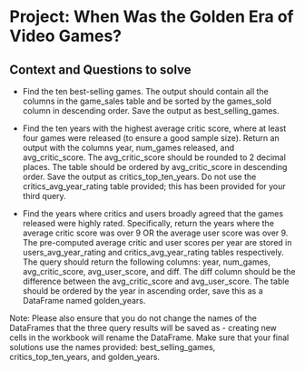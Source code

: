 # Project: When Was the Golden Era of Video Games?
## Context and Questions to solve

- Find the ten best-selling games. The output should contain all the columns in the game_sales table and be sorted by the games_sold column in descending order. Save the output as best_selling_games.

- Find the ten years with the highest average critic score, where at least four games were released (to ensure a good sample size). Return an output with the columns year, num_games released, and avg_critic_score. The avg_critic_score should be rounded to 2 decimal places. The table should be ordered by avg_critic_score in descending order. Save the output as critics_top_ten_years. Do not use the critics_avg_year_rating table provided; this has been provided for your third query.

- Find the years where critics and users broadly agreed that the games released were highly rated. Specifically, return the years where the average critic score was over 9 OR the average user score was over 9. The pre-computed average critic and user scores per year are stored in users_avg_year_rating and critics_avg_year_rating tables respectively. The query should return the following columns: year, num_games, avg_critic_score, avg_user_score, and diff. The diff column should be the difference between the avg_critic_score and avg_user_score. The table should be ordered by the year in ascending order, save this as a DataFrame named golden_years.

Note: Please also ensure that you do not change the names of the DataFrames that the three query results will be saved as - creating new cells in the workbook will rename the DataFrame. Make sure that your final solutions use the names provided: best_selling_games, critics_top_ten_years, and golden_years.
